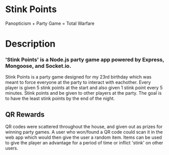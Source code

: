 # Stink Points
Panopticism + Party Game = Total Warfare

# Description
### 'Stink Points' is a Node.js party game app powered by Express, Mongoose, and Socket.io. 

Stink Points is a party game designed for my 23rd birthday which was meant to force everyone at the party to interact with eachother. 
Every player is given 5 stink points at the start and also given 1 stink point every 5 minutes. Stink points and be given to other players at the party. The goal is to have the least stink points by the end of the night.

## QR Rewards

QR codes were scattered throughout the house, and given out as prizes for winning party games. A user who won/found a QR code could scan it in the web app which would then give the user a random item. Items can be used to give the player an advantage for a period of time or inflict 'stink' on other users.

